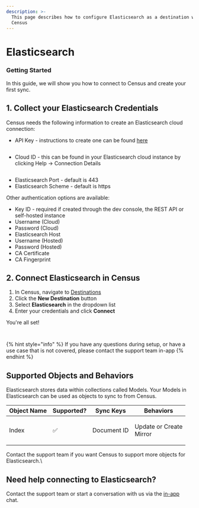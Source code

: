 ```yaml
---
description: >-
  This page describes how to configure Elasticsearch as a destination with
  Census
---
```


# Elasticsearch

### Getting Started <a href="#getting-started" id="getting-started"></a>

In this guide, we will show you how to connect  to Census and create your first sync.

## 1. Collect your Elasticsearch Credentials

Census needs the following information to create an Elasticsearch cloud connection:

* API Key - instructions to create one can be found [here](https://www.elastic.co/guide/en/kibana/8.13/api-keys.html#create-api-key)&#x20;

<figure><img src="../../.gitbook/assets/image (46).png" alt=""><figcaption></figcaption></figure>

* Cloud ID - this can be found in your Elasticsearch cloud instance by clicking Help -> Connection Details

<figure><img src="../../.gitbook/assets/image (47).png" alt=""><figcaption></figcaption></figure>

* Elasticsearch Port - default is 443
* Elasticsearch Scheme - default is https

Other authentication options are available:

* Key ID - required if created through the dev console, the REST API or self-hosted instance
* Username (Cloud)&#x20;
* Password (Cloud)&#x20;
* Elasticsearch Host&#x20;
* Username (Hosted)&#x20;
* Password (Hosted)&#x20;
* CA Certificate
* CA Fingerprint

## 2. Connect Elasticsearch in Census

1. In Census, navigate to [Destinations](https://app.getcensus.com/destinations)
2. Click the **New Destination** button
3. Select **Elasticsearch** in the dropdown list
4. Enter your credentials and click **Connect**

You're all set!&#x20;

<div>

<figure><img src="../../.gitbook/assets/Screenshot 2024-08-14 at 13.57.36.png" alt=""><figcaption></figcaption></figure>

 

<figure><img src="../../.gitbook/assets/Screenshot 2024-08-14 at 13.57.50.png" alt=""><figcaption></figcaption></figure>

</div>

{% hint style="info" %}
If you have any questions during setup, or have a use case that is not covered, please contact the support team in-app
{% endhint %}

## Supported Objects and Behaviors <a href="#supported-objects-and-behaviors" id="supported-objects-and-behaviors"></a>

Elasticsearch stores data within collections called Models. Your Models in Elasticsearch can be used as objects to sync to from Census.

| **Object Name** | **Supported?** | **Sync Keys** | **Behaviors**                     |
| --------------- | -------------- | ------------- | --------------------------------- |
| Index           | ✅              | Document ID   | <p>Update or Create<br>Mirror</p> |

Contact the support team if you want Census to support more objects for Elasticsearch.\


## Need help connecting to Elasticsearch?

Contact the support team or start a conversation with us via the [in-app](https://app.getcensus.com) chat.
